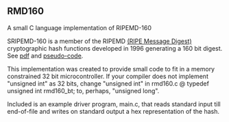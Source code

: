 ## RMD160
A small C language implementation of RIPEMD-160

SRIPEMD-160 is a member of the RIPEMD [(RIPE Message Digest)](https://en.wikipedia.org/wiki/RIPEMD) cryptographic hash functions developed in 1996 generating a 160 bit digest.
See [pdf](https://homes.esat.kuleuven.be/~bosselae/ripemd160/pdf/AB-9601/AB-9601.pdf) and [pseudo-code](https://homes.esat.kuleuven.be/~bosselae/ripemd/rmd160.txt).

This implementation was created to provide small code to fit in a memory constrained 32 bit microcontroller.
If your compiler does not implement "unsigned int" as 32 bits, change "unsigned int" in rmd160.c @ typedef unsigned int rmd160_bt; to, perhaps, "unsigned long".

Included is an example driver program, main.c, that reads standard input till end-of-file and writes on standard output a hex representation of the hash.
